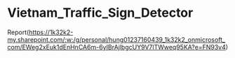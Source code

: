 # Vietnam_Traffic_Sign_Detector
Report(https://1k32k2-my.sharepoint.com/:w:/g/personal/hung01237160439_1k32k2_onmicrosoft_com/EWeg2xEuk1dEnHnCA6m-6yIBrAjlbgcUY9V7lTWweq95KA?e=FN93v4)
